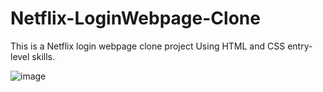 # Netflix-LoginWebpage-Clone
This is a Netflix login webpage clone project Using HTML and CSS entry-level skills.

![image](https://user-images.githubusercontent.com/121295620/214129928-a723ee38-06c0-40a6-9763-72319f059588.png)


